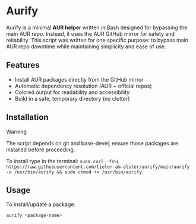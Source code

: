 # Aurify
Aurify is a minimal **AUR helper** written in Bash designed for bypassing the main AUR repo. Instead, it uses the AUR GitHub mirror for safety and reliability.
This script was written for one specific purpose: to bypass main AUR repo downtime while maintaining simplicity and ease of use.

## Features
- Install AUR packages directly from the GitHub mirror
- Automatic dependency resolution (AUR + official repos)
- Colored output for readability and accessibility
- Build in a safe, temporary directory (no clutter)

## Installation
> [!WARNING]
> The script depends on git and base-devel, ensure those packages are installed before proceeding.

To install type in the terminal:
`sudo curl -fsSL https://raw.githubusercontent.com/tieler-am-elster/aurify/main/aurify -o /usr/bin/aurify && sudo chmod +x /usr/bin/aurify`

## Usage
To install/update a package:
```bash
aurify <package-name>
```
